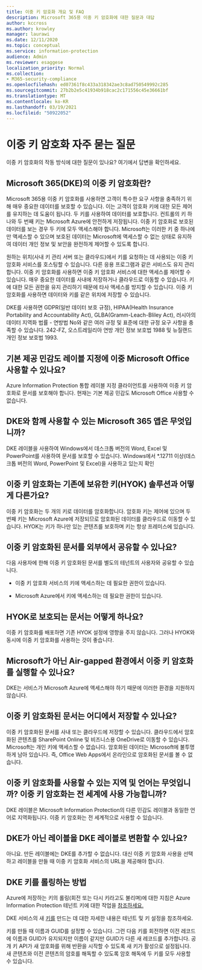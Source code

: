 ```yaml
---
title: 이중 키 암호화 개요 및 FAQ
description: Microsoft 365용 이중 키 암호화에 대한 질문과 대답
author: kccross
ms.author: krowley
manager: laurawi
ms.date: 12/11/2020
ms.topic: conceptual
ms.service: information-protection
audience: Admin
ms.reviewer: esaggese
localization_priority: Normal
ms.collection:
- M365-security-compliance
ms.openlocfilehash: ed07361f8c433a318342ae3c8ad750549992c285
ms.sourcegitcommit: 27b2b2e5c41934b918cac2c171556c45e36661bf
ms.translationtype: MT
ms.contentlocale: ko-KR
ms.lasthandoff: 03/19/2021
ms.locfileid: "50922052"
---
```

# <a name="double-key-encryption-frequently-asked-questions"></a>이중 키 암호화 자주 묻는 질문

이중 키 암호화의 작동 방식에 대한 질문이 있나요? 여기에서 답변을 확인하세요.

## <a name="what-is-double-key-encryption-for-microsoft-365-dke"></a>Microsoft 365(DKE)의 이중 키 암호화란?

Microsoft 365용 이중 키 암호화를 사용하면 고객이 특수한 요구 사항을 충족하기 위해 매우 중요한 데이터를 보호할 수 있습니다. 이는 고객이 암호화 키에 대한 모든 제어를 유지하는 데 도움이 됩니다. 두 키를 사용하여 데이터를 보호합니다. 컨트롤의 키 하나와 두 번째 키는 Microsoft Azure에 안전하게 저장됩니다. 이중 키 암호화로 보호된 데이터를 보는 경우 두 키에 모두 액세스해야 합니다. Microsoft는 이러한 키 중 하나에만 액세스할 수 있으며 보호된 데이터는 Microsoft에 액세스할 수 없는 상태로 유지하여 데이터 개인 정보 및 보안을 완전하게 제어할 수 있도록 합니다.  

원하는 위치(사내 키 관리 서버 또는 클라우드)에서 키를 요청하는 데 사용되는 이중 키 암호화 서비스를 호스팅할 수 있습니다. 다른 응용 프로그램과 같은 서비스도 유지 관리합니다. 이중 키 암호화를 사용하면 이중 키 암호화 서비스에 대한 액세스를 제어할 수 있습니다. 매우 중요한 데이터를 사내에 저장하거나 클라우드로 이동할 수 있습니다. 키에 대한 모든 권한을 유지 관리하기 때문에 타사 액세스를 방지할 수 있습니다. 이중 키 암호화를 사용하면 데이터와 키를 같은 위치에 저장할 수 있습니다.

DKE를 사용하면 GDPR(일반 데이터 보호 규정), HIPAA(Health Insurance Portability and Accountability Act), GLBA(Gramm-Leach-Bliley Act), 러시아의 데이터 지역화 법률 - 연방법 No와 같은 여러 규정 및 표준에 대한 규정 요구 사항을 충족할 수 있습니다. 242-FZ, 오스트레일리아 연방 개인 정보 보호법 1988 및 뉴질랜드 개인 정보 보호법 1993.

## <a name="can-i-use-double-key-encryption-with-microsoft-office-built-in-sensitivity-labeling"></a>기본 제공 민감도 레이블 지정에 이중 Microsoft Office 사용할 수 있나요?

Azure Information Protection 통합 레이블 지정 클라이언트를 사용하여 이중 키 암호화로 문서를 보호해야 합니다. 현재는 기본 제공 민감도 Microsoft Office 사용할 수 없습니다.

## <a name="what-microsoft-365-apps-can-i-use-with-dke"></a>DKE와 함께 사용할 수 있는 Microsoft 365 앱은 무엇입니까?

DKE 레이블을 사용하여 Windows에서 데스크톱 버전의 Word, Excel 및 PowerPoint를 사용하여 문서를 보호할 수 있습니다. Windows에서 *.12711 이상(데스크톱 버전의 Word, PowerPoint 및 Excel)을 사용하고 있는지 확인

## <a name="how-is-double-key-encryption-different-from-the-existing-hold-your-own-key-hyok-solution"></a>이중 키 암호화는 기존에 보유한 키(HYOK) 솔루션과 어떻게 다른가요?

이중 키 암호화는 두 개의 키로 데이터를 암호화합니다. 암호화 키는 제어에 있으며 두 번째 키는 Microsoft Azure에 저장되므로 암호화된 데이터를 클라우드로 이동할 수 있습니다. HYOK는 키가 하나만 있는 콘텐츠를 보호하며 키는 항상 프레미스에 있습니다.  

## <a name="can-double-key-encrypted-documents-be-shared-externally"></a>이중 키 암호화된 문서를 외부에서 공유할 수 있나요?

다음 사용자에 한해 이중 키 암호화된 문서를 별도의 테넌트의 사용자와 공유할 수 있습니다.

- 이중 키 암호화 서비스의 키에 액세스하는 데 필요한 권한이 있습니다.

- Microsoft Azure에서 키에 액세스하는 데 필요한 권한이 있습니다.

## <a name="what-happens-to-documents-that-are-protected-with-hyok"></a>HYOK로 보호되는 문서는 어떻게 하나요?

이중 키 암호화를 배포하면 기존 HYOK 설정에 영향을 주지 않습니다. 그러나 HYOK와 동시에 이중 키 암호화를 사용하는 것이 좋습니다.

## <a name="can-i-run-double-key-encryption-in-my-non-microsoft-air-gapped-environment"></a>Microsoft가 아닌 Air-gapped 환경에서 이중 키 암호화를 실행할 수 있나요?

DKE는 서비스가 Microsoft Azure에 액세스해야 하기 때문에 이러한 환경을 지원하지 않습니다.

## <a name="where-can-i-store-double-key-encrypted-documents"></a>이중 키 암호화된 문서는 어디에서 저장할 수 있나요?

이중 키 암호화된 문서를 사내 또는 클라우드에 저장할 수 있습니다. 클라우드에서 암호화된 콘텐츠를 SharePoint Online 및 비즈니스용 OneDrive로 이동할 수 있습니다. Microsoft는 개인 키에 액세스할 수 없습니다. 암호화된 데이터는 Microsoft에 불투명하게 남아 있습니다. 즉, Office Web Apps에서 온라인으로 암호화된 문서를 볼 수 없습니다.

## <a name="what-regions-and-languages-is-double-key-encryption-available-in-is-double-key-encryption-available-worldwide"></a>이중 키 암호화를 사용할 수 있는 지역 및 언어는 무엇입니까? 이중 키 암호화는 전 세계에 사용 가능합니까?

DKE 레이블은 Microsoft Information Protection의 다른 민감도 레이블과 동일한 언어로 지역화됩니다. 이중 키 암호화는 전 세계적으로 사용할 수 있습니다.

## <a name="can-i-convert-a-non-dke-label-to-a-dke-label"></a>DKE가 아닌 레이블을 DKE 레이블로 변환할 수 있나요?

아니요. 만든 레이블에는 DKE를 추가할 수 없습니다. 대신 이중 키  암호화 사용을 선택하고 레이블을 만들 때 이중 키 암호화 서비스의 URL을 제공해야 합니다.

## <a name="how-do-i-roll-my-dke-keys"></a>DKE 키를 롤링하는 방법

Azure에 저장하는 키의 롤링(회전 또는 다시 키라고도 불리며)에 대한 지침은 Azure Information Protection 테넌트 키에 대한 작업을 [참조하세요.](/azure/information-protection/operations-customer-managed-tenant-key)

DKE 서비스의 새 [키를](double-key-encryption.md#tenant-and-key-settings) 만드는 데 대한 자세한 내용은 테넌트 및 키 설정을 참조하세요.

키를 만들 때 이름과 GUID를 설정할 수 있습니다. 그런 다음 키를 회전하면 이전 레코드에 이름과 GUID가 유지되지만 이름이 같지만 GUID가 다른 새 레코드를 추가합니다. 공개 키 API가 새 암호화를 위해 반환을 시작할 수 있도록 새 키가 활성으로 설정됩니다. 새 콘텐츠와 이전 콘텐츠의 암호를 해독할 수 있도록 암호 해독에 두 키를 모두 사용할 수 있습니다.